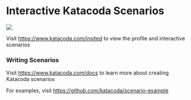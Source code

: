 # Interactive Katacoda Scenarios

[![](http://shields.katacoda.com/katacoda/insited/count.svg)](https://www.katacoda.com/insited "Get your profile on Katacoda.com")

Visit https://www.katacoda.com/insited to view the profile and interactive scenarios

### Writing Scenarios
Visit https://www.katacoda.com/docs to learn more about creating Katacoda scenarios

For examples, visit https://github.com/katacoda/scenario-example

